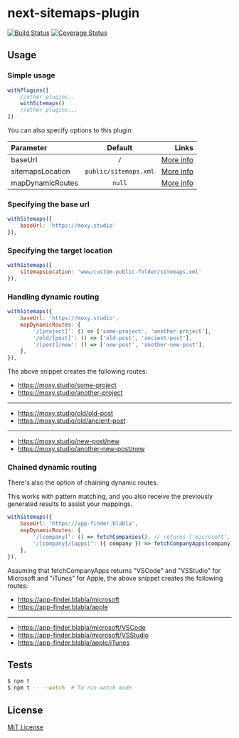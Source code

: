 # next-sitemaps-plugin

[![Build Status][travis-image]][travis-url] [![Coverage Status][codecov-image]][codecov-url]

[travis-url]:https://travis-ci.org/moxystudio/next-sitemaps-plugin
[travis-image]:https://img.shields.io/travis/moxystudio/next-sitemaps-plugin/master.svg
[codecov-url]:https://codecov.io/gh/moxystudio/next-sitemaps-plugin
[codecov-image]:https://img.shields.io/codecov/c/github/moxystudio/next-sitemaps-plugin/master.svg

## Usage

### Simple usage

```js
withPlugins([
    //other plugins..
    withSitemaps()
    //other plugins...
])
```

You can also specify options to this plugin:

| Parameter         | Default                | Links                |
|:-------------|:--------------------------:|--------------------------:|
| baseUrl           | `/`                   | [More info](#specifying-the-base-url)
| sitemapsLocation  | `public/sitemaps.xml` | [More info](#specifying-the-target-location)
| mapDynamicRoutes  | `null`                | [More info](#handling-dynamic-routing)

### Specifying the base url

```js
withSitemaps({
    baseUrl: 'https://moxy.studio'
}),
```

### Specifying the target location

```js
withSitemaps({
    sitemapsLocation: 'www/custom-public-folder/sitemaps.xml'
}),
```

### Handling dynamic routing

```js
withSitemaps({
    baseUrl: 'https://moxy.studio',
    mapDynamicRoutes: {
        '/[project]': () => ['some-project', 'another-project'],
        '/old/[post]': () => ['old-post', 'ancient-post'],
        '/[post]/new': () => ['new-post', 'another-new-post'],
    },
}),
```

The above snippet creates the following routes:


* https://moxy.studio/some-project
* https://moxy.studio/another-project

--- 

* https://moxy.studio/old/old-post
* https://moxy.studio/old/ancient-post


--- 

* https://moxy.studio/new-post/new
* https://moxy.studio/another-new-post/new

### Chained dynamic routing

There's also the option of chaining dynamic routes.

This works with pattern matching, and you also receive the previously generated results to assist your mappings.

```js
withSitemaps({
    baseUrl: 'https://app-finder.blabla',
    mapDynamicRoutes: {
        '/[company]': () => fetchCompanies(), // returns ['microsoft', 'apple']
        '/[company]/[apps]': ({ company }) => fetchCompanyApps(company),
    },
}),
```

Assuming that fetchCompanyApps returns "VSCode" and "VSStudio" for Microsoft and "iTunes" for Apple,
the above snippet creates the following routes:


* https://app-finder.blabla/microsoft
* https://app-finder.blabla/apple

--- 

* https://app-finder.blabla/microsoft/VSCode
* https://app-finder.blabla/microsoft/VSStudio
* https://app-finder.blabla/apple/iTunes

## Tests

```sh
$ npm t
$ npm t -- --watch  # To run watch mode
```

## License

[MIT License](./LICENSE)
